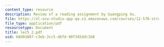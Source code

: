 ```yaml
---
content_type: resource
description: Review of a reading assignment by Guangping Xu.
file: https://ol-ocw-studio-app-qa.s3.amazonaws.com/courses/12-570-structure-and-dynamics-of-the-cmb-region-spring-2004/b8d93807c3eb3cc5d6fd90f345ddc1b8_lec5_2.pdf
file_type: application/pdf
resourcetype: Document
title: lec5_2.pdf
uid: b8d93807-c3eb-3cc5-d6fd-90f345ddc1b8
---
```

